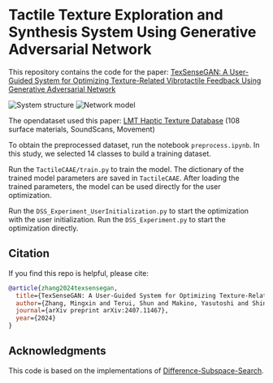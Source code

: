 <!--
 * @Author: Mingxin Zhang m.zhang@hapis.u-tokyo.ac.jp
 * @Date: 2023-03-06 03:05:31
 * @LastEditors: Mingxin Zhang
 * @LastEditTime: 2024-12-24 19:52:19
 * Copyright (c) 2023 by Mingxin Zhang, All Rights Reserved. 
-->
# Tactile Texture Exploration and Synthesis System Using Generative Adversarial Network

This repository contains the code for the paper: [TexSenseGAN: A User-Guided System for Optimizing Texture-Related Vibrotactile Feedback Using Generative Adversarial Network](https://arxiv.org/abs/2407.11467)

![System structure](https://github.com/shinolab/vibrotactile-autoencoder/blob/main/images/system.jpg?raw=true)
![Network model](https://github.com/shinolab/vibrotactile-autoencoder/blob/main/images/network.jpg?raw=true)

The opendataset used this paper: [LMT Haptic Texture Database](https://zeus.lmt.ei.tum.de/downloads/texture/) (108 surface materials, SoundScans, Movement)

To obtain the preprocessed dataset, run the notebook `preprocess.ipynb`. In this study, we selected 14 classes to build a training dataset.

Run the `TactileCAAE/train.py` to train the model. The dictionary of the trained model parameters are saved in `TactileCAAE`. After loading the trained parameters, the model can be used directly for the user optimization.

Run the `DSS_Experiment_UserInitialization.py` to start the optimization with the user initialization. Run the `DSS_Experiment.py` to start the optimization directly.

## Citation

If you find this repo is helpful, please cite:

```bibtex
@article{zhang2024texsensegan,
  title={TexSenseGAN: A User-Guided System for Optimizing Texture-Related Vibrotactile Feedback Using Generative Adversarial Network},
  author={Zhang, Mingxin and Terui, Shun and Makino, Yasutoshi and Shinoda, Hiroyuki},
  journal={arXiv preprint arXiv:2407.11467},
  year={2024}
}
```

## Acknowledgments

This code is based on the implementations of [Difference-Subspace-Search](https://github.com/tbcey74123/Difference-Subspace-Search).
